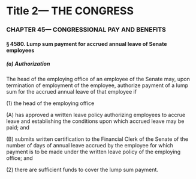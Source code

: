 
# Title 2— THE CONGRESS
### CHAPTER 45— CONGRESSIONAL PAY AND BENEFITS
#### § 4580. Lump sum payment for accrued annual leave of Senate employees
##### (a) Authorization

The head of the employing office of an employee of the Senate may, upon termination of employment of the employee, authorize payment of a lump sum for the accrued annual leave of that employee if

(1) the head of the employing office

(A) has approved a written leave policy authorizing employees to accrue leave and establishing the conditions upon which accrued leave may be paid; and

(B) submits written certification to the Financial Clerk of the Senate of the number of days of annual leave accrued by the employee for which payment is to be made under the written leave policy of the employing office; and

(2) there are sufficient funds to cover the lump sum payment.
